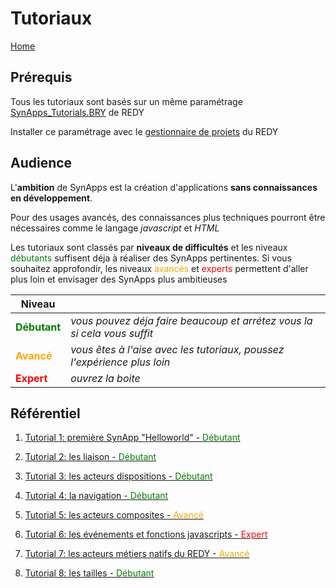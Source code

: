 # Tutoriaux

[Home](../sitemap.md)

## Prérequis

Tous les tutoriaux sont basés sur un même paramétrage [SynApps_Tutorials.BRY](config/SynApps_Tutorials.BRY) de REDY

Installer ce paramétrage avec le [gestionnaire de projets](../redy/installPK4.md) du REDY

## Audience

L'**ambition** de SynApps est la création d'applications **sans connaissances en développement**.

Pour des usages avancés, des connaissances plus techniques pourront être nécessaires comme le langage _javascript_ et _HTML_

Les tutoriaux sont classés par **niveaux de difficultés** et les niveaux <span style='color:green'>débutants</span> suffisent déja à réaliser des SynApps pertinentes. Si vous souhaitez approfondir, les niveaux <span style='color:orange'>avancés</span> et <span style='color:red'>experts</span> permettent d'aller plus loin et envisager des SynApps plus ambitieuses

| Niveau   | |
|----------|-|
| **<span style='color:green'>Débutant</span>**  | _vous pouvez déja faire beaucoup et arrétez vous la si cela vous suffit_ |
| **<span style='color:orange'>Avancé</span>**  | _vous êtes à l'aise avec les tutoriaux, poussez l'expérience plus loin_ |
| **<span style='color:red'>Expert</span>**  |  _ouvrez la boite_ |

## Référentiel

1. [Tutorial 1: première SynApp "Helloworld" - <span style='color:green'>Débutant</span>](tuto01/index.md)

2. [Tutorial 2: les liaison - <span style='color:green'>Débutant</span>](tuto02/index.md)

3. [Tutorial 3: les acteurs dispositions - <span style='color:green'>Débutant</span>](tuto03/index.md)

4. [Tutorial 4: la navigation - <span style='color:green'>Débutant</span>](tuto04/index.md)

5. [Tutorial 5: les acteurs composites - <span style='color:orange'>Avancé</span>](tuto05/index.md)

6. [Tutorial 6: les événements et fonctions javascripts - <span style='color:red'>Expert</span>](tuto06/index.md)

7. [Tutorial 7: les acteurs métiers natifs du REDY - <span style='color:orange'>Avancé</span>](tuto07/index.md)

8. [Tutorial 8: les tailles - <span style='color:green'>Débutant</span>](tuto08/index.md)